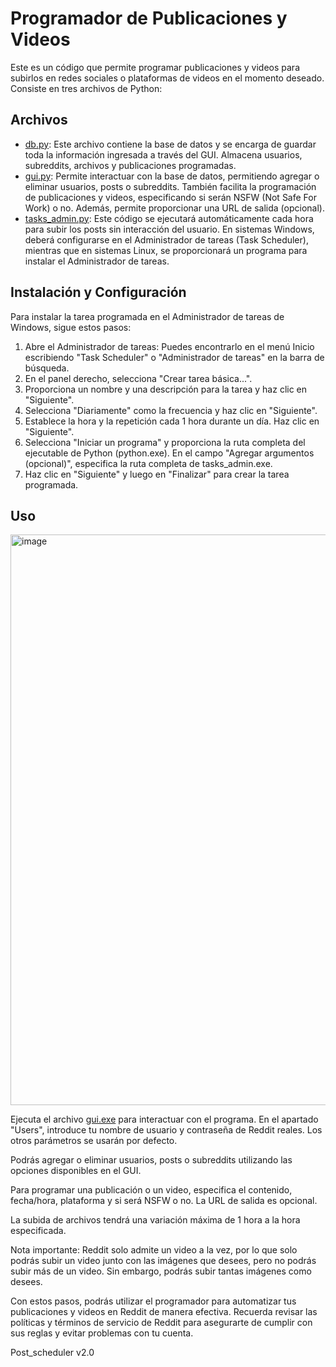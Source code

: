 
# Programador de Publicaciones y Videos

Este es un código que permite programar publicaciones y videos para subirlos en redes sociales o plataformas de videos en el momento deseado. Consiste en tres archivos de Python:

## Archivos

- [db.py](https://github.com/Overdjosed/reddit/blob/master/reddit_scheduler/db.py): Este archivo contiene la base de datos y se encarga de guardar toda la información ingresada a través del GUI. Almacena usuarios, subreddits, archivos y publicaciones programadas.
- [gui.py](https://github.com/Overdjosed/reddit/blob/master/reddit_scheduler/gui.py): Permite interactuar con la base de datos, permitiendo agregar o eliminar usuarios, posts o subreddits. También facilita la programación de publicaciones y videos, especificando si serán NSFW (Not Safe For Work) o no. Además, permite proporcionar una URL de salida (opcional).
- [tasks_admin.py](https://github.com/Overdjosed/reddit/blob/master/reddit_scheduler/tasks_admin.py): Este código se ejecutará automáticamente cada hora para subir los posts sin interacción del usuario. En sistemas Windows, deberá configurarse en el Administrador de tareas (Task Scheduler), mientras que en sistemas Linux, se proporcionará un programa para instalar el Administrador de tareas.

## Instalación y Configuración

Para instalar la tarea programada en el Administrador de tareas de Windows, sigue estos pasos:

1. Abre el Administrador de tareas: Puedes encontrarlo en el menú Inicio escribiendo "Task Scheduler" o "Administrador de tareas" en la barra de búsqueda.
2. En el panel derecho, selecciona "Crear tarea básica...".
3. Proporciona un nombre y una descripción para la tarea y haz clic en "Siguiente".
4. Selecciona "Diariamente" como la frecuencia y haz clic en "Siguiente".
5. Establece la hora y la repetición cada 1 hora durante un día. Haz clic en "Siguiente".
6. Selecciona "Iniciar un programa" y proporciona la ruta completa del ejecutable de Python (python.exe). En el campo "Agregar argumentos (opcional)", especifica la ruta completa de tasks_admin.exe.
7. Haz clic en "Siguiente" y luego en "Finalizar" para crear la tarea programada.

## Uso

<img width="913" alt="image" src="https://github.com/Overdjosed/reddit_post_scheduler/assets/114219289/c937289f-418a-419f-9bd4-9231fdd676a4">


Ejecuta el archivo [gui.exe](https://github.com/Overdjosed/reddit/blob/master/reddit_scheduler/gui.py) para interactuar con el programa. En el apartado "Users", introduce tu nombre de usuario y contraseña de Reddit reales. Los otros parámetros se usarán por defecto.

Podrás agregar o eliminar usuarios, posts o subreddits utilizando las opciones disponibles en el GUI.

Para programar una publicación o un video, especifica el contenido, fecha/hora, plataforma y si será NSFW o no. La URL de salida es opcional.

La subida de archivos tendrá una variación máxima de 1 hora a la hora especificada.

Nota importante: Reddit solo admite un video a la vez, por lo que solo podrás subir un video junto con las imágenes que desees, pero no podrás subir más de un video. Sin embargo, podrás subir tantas imágenes como desees.

Con estos pasos, podrás utilizar el programador para automatizar tus publicaciones y videos en Reddit de manera efectiva. Recuerda revisar las políticas y términos de servicio de Reddit para asegurarte de cumplir con sus reglas y evitar problemas con tu cuenta.

Post_scheduler v2.0
